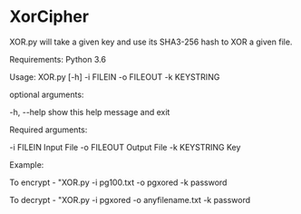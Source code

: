 # XorCipher
XOR.py will take a given key and use its SHA3-256 hash to XOR a given file. 

Requirements: Python 3.6

Usage: XOR.py [-h] -i FILEIN -o FILEOUT -k KEYSTRING

optional arguments:

  -h, --help    show this help message and exit

Required arguments:

  -i FILEIN     Input File
  -o FILEOUT    Output File
  -k KEYSTRING  Key

Example:

 To encrypt - "XOR.py -i pg100.txt -o pgxored -k password
 
 To decrypt - "XOR.py -i pgxored -o anyfilename.txt -k password
